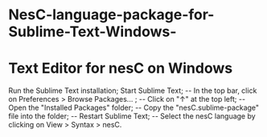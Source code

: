 # NesC-language-package-for-Sublime-Text-Windows-
# Text Editor for nesC on Windows
Run the Sublime Text installation;
Start Sublime Text;
-- In the top bar, click on Preferences > Browse Packages... ;
-- Click on "↑" at the top left;
-- Open the "Installed Packages" folder;
-- Copy the "nesC.sublime-package" file into the folder;
-- Restart Sublime Text;
-- Select the nesC language by clicking on View > Syntax > nesC.
